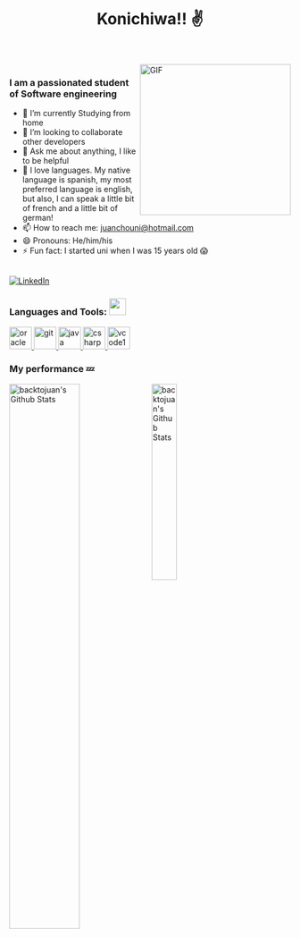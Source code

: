 <p>
  <h1 align="center"><b>Konichiwa!! ✌️ </b></h1>
</p>
  
<br>
<br>
<img align="right" height="270px" alt="GIF" src="https://qph.fs.quoracdn.net/main-qimg-7c320dcc3d2b2cc3f755aa0078a8c38f" />

### I am a passionated student of Software engineering
- 🔭 I’m currently Studying from home
- 👯 I’m looking to collaborate other developers 
- 💬 Ask me about anything, I like to be helpful
- 👅 I love languages. My native language is spanish, my most preferred language is english, but also, I can speak a little bit of french and a little bit of german!
- 📫 How to reach me: juanchouni@hotmail.com
- 😄 Pronouns: He/him/his
- ⚡ Fun fact: I started uni when I was 15 years old 😱

<br>
<a href="https://www.linkedin.com/in/juanjos%C3%A9valenciajaramillo///"><img src="https://img.shields.io/badge/linkedin-%230077B5.svg?&style=for-the-badge&logo=linkedin&logoColor=white" alt="LinkedIn" /></a>&nbsp;

<h3 align="left">Languages and Tools: <img src="https://media.giphy.com/media/WUlplcMpOCEmTGBtBW/giphy.gif" width="30"> </h3>
    <a href="https://www.oracle.com/" target="_blank"> <img src="https://devicons.github.io/devicon/devicon.git/icons/oracle/oracle-original.svg" alt="oracle" width="40" height="40"/> </a> 
    <a href="https://git-scm.com/" target="_blank"> <img src="https://www.vectorlogo.zone/logos/git-scm/git-scm-icon.svg" alt="git" width="40" height="40"/> </a> 
  <a href="https://www.java.com" target="_blank"> <img src="https://devicons.github.io/devicon/devicon.git/icons/java/java-original-wordmark.svg" alt="java" width="40" height="40"/> </a>
  <a href="https://www.w3schools.com/cs/" target="_blank"> <img src="https://devicons.github.io/devicon/devicon.git/icons/csharp/csharp-original.svg" alt="csharp" width="40" height="40"/> </a>   
    <a href = "https://visualstudio.microsoft.com/es/vs/" target="_blank" ><img src="https://upload.wikimedia.org/wikipedia/commons/thumb/5/59/Visual_Studio_Icon_2019.svg/1200px-Visual_Studio_Icon_2019.svg.png" alt="vcode19" width="40" height="40" ></a> 
</p>

### My performance 💤
<img align="left" src="https://github-readme-stats.vercel.app/api?username=backtojuan&theme=buefy&show_icons=true" alt="backtojuan's Github Stats" width="50%">
<img align="left" src="https://github-readme-stats.vercel.app/api/top-langs/?username=backtojuan&layout=compact" alt="backtojuan's Github Stats" width="30%">
